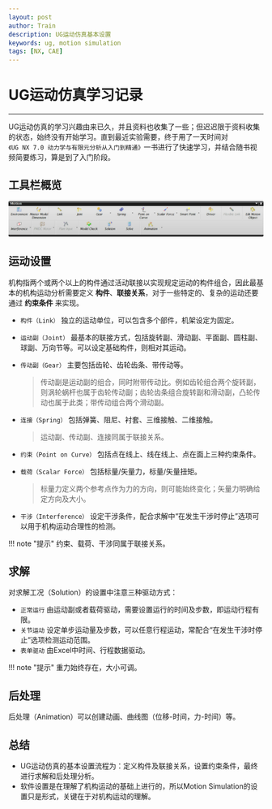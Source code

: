 ```yaml
---
layout: post
author: Train
description: UG运动仿真基本设置
keywords: ug, motion simulation
tags: [NX, CAE]
---
```


# UG运动仿真学习记录

---

UG运动仿真的学习兴趣由来已久，并且资料也收集了一些；但迟迟限于资料收集的状态，始终没有开始学习。直到最近实验需要，终于用了一天时间对`《UG NX 7.0 动力学与有限元分析从入门到精通》`一书进行了快速学习，并结合随书视频简要练习，算是到了入门阶段。

## 工具栏概览

![工具栏概览](images/2013-06-13-01.jpg)


## 运动设置

机构指两个或两个以上的构件通过活动联接以实现规定运动的构件组合，因此最基本的机构运动分析需要定义 **构件**、**联接关系**，对于一些特定的、复杂的运动还要通过 **约束条件** 来实现。

* `构件（Link）` 独立的运动单位，可以包含多个部件，机架设定为固定。

* `运动副（Joint）` 最基本的联接方式，包括旋转副、滑动副、平面副、圆柱副、球副、万向节等。可以设定基础构件，则相对其运动。
* `传动副（Gear）` 主要包括齿轮、齿轮齿条、带传动等。

    > 传动副是运动副的组合，同时附带传动比。例如齿轮组合两个旋转副，则涡轮蜗杆也属于齿轮传动副；齿轮齿条组合旋转副和滑动副，凸轮传动也属于此类；带传动组合两个滑动副。

* `连接（Spring）` 包括弹簧、阻尼、衬套、三维接触、二维接触。

    > 运动副、传动副、连接同属于联接关系。  

* `约束（Point on Curve）` 包括点在线上、线在线上、点在面上三种约束条件。
* `载荷（Scalar Force）` 包括标量/矢量力，标量/矢量扭矩。

    > 标量力定义两个参考点作为力的方向，则可能始终变化；矢量力明确给定方向及大小。

* `干涉（Interference）` 设定干涉条件，配合求解中“在发生干涉时停止”选项可以用于机构运动合理性的检测。


!!! note "提示"
    约束、载荷、干涉同属于联接关系。  


## 求解

对求解工况（Solution）的设置中注意三种驱动方式：

* `正常运行` 由运动副或者载荷驱动，需要设置运行的时间及步数，即运动行程有限。
* `关节运动` 设定单步运动量及步数，可以任意行程运动，常配合“在发生干涉时停止”选项检测运动范围。
* `表单驱动` 由Excel中时间、行程数据驱动。

!!! note "提示"
    重力始终存在，大小可调。

## 后处理

后处理（Animation）可以创建动画、曲线图（位移-时间，力-时间）等。

## 总结

* UG运动仿真的基本设置流程为：定义构件及联接关系，设置约束条件，最终进行求解和后处理分析。
* 软件设置是在理解了机构运动的基础上进行的，所以Motion Simulation的设置只是形式，关键在于对机构运动的理解。